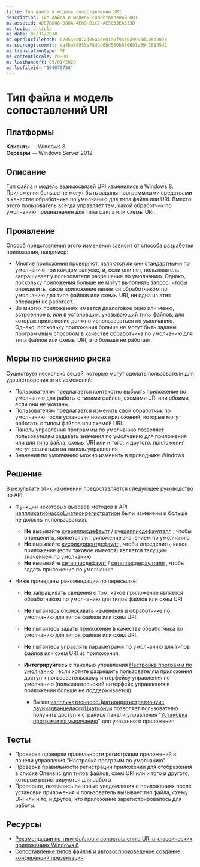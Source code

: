 ```yaml
---
title: Тип файла и модель сопоставлений URI
description: Тип файла и модель сопоставлений URI
ms.assetid: 4DE7DD08-088A-4E09-B1C7-AE9033EA533D
ms.topic: article
ms.date: 05/31/2018
ms.openlocfilehash: c78540a072405aade01a9f94503999ad105d2078
ms.sourcegitcommit: ea4baf9953a78d2d6bd530b680601e39f3884541
ms.translationtype: MT
ms.contentlocale: ru-RU
ms.lasthandoff: 09/01/2020
ms.locfileid: "104070758"
---
```

# <a name="file-type-and-uri-associations-model"></a>Тип файла и модель сопоставлений URI

## <a name="platforms"></a>Платформы

 **Клиенты** — Windows 8  
**Серверы** — Windows Server 2012  



## <a name="description"></a>Описание

Тип файла и модель взаимосвязей URI изменились в Windows 8. Приложения больше не могут быть заданы программными средствами в качестве обработчика по умолчанию для типа файла или URI. Вместо этого пользователь всегда управляет тем, какой обработчик по умолчанию предназначен для типа файла или схемы URI.

## <a name="manifestation"></a>Проявление

Способ представления этого изменения зависит от способа разработки приложения, например:

-   Многие приложения проверяют, являются ли они стандартными по умолчанию при каждом запуске, и, если они нет, пользователь запрашивает у пользователя разрешение по умолчанию. Однако, поскольку приложения больше не могут выполнять запрос, чтобы определить, какое приложение является обработчиком по умолчанию для типа файлов или схемы URI, ни одна из этих операций не работает.
-   Во многих приложениях имеется диалоговое окно или меню, встроенное в, или в установщик, указывающий типы файлов, для которых приложение должно использоваться по умолчанию. Однако, поскольку приложения больше не могут быть заданы программным способом в качестве обработчика по умолчанию для типа файлов или схемы URI, это больше не работает.

## <a name="mitigation"></a>Меры по снижению риска

Существует несколько вещей, которые могут сделать пользователи для удовлетворения этих изменений:

-   Пользователям предлагается контекстно выбрать приложение по умолчанию для работы с типами файлов, схемами URI или обоими, если они не указаны.
-   Пользователям предлагается изменить свой обработчик по умолчанию после установки новых приложений, которые могут работать с типом файлов или схемой URI.
-   Панель управления программы по умолчанию позволяет пользователям задавать значения по умолчанию для приложения или для типа файла, схемы URI или и того, и другого. приложения могут ссылаться на панель управления
-   Значения по умолчанию можно изменить в проводнике Windows

## <a name="solution"></a>Решение

В результате этих изменений предоставляется следующее руководство по API:

-   Функции некоторых вызовов методов в API [иаппликатионассоЦиатионрегистратион](/windows/win32/api/shobjidl_core/nn-shobjidl_core-iapplicationassociationregistration) были изменены и больше не должны использоваться.

    -   **Не** вызывайте [куеряпписдефаулт](/windows/win32/api/shobjidl_core/nf-shobjidl_core-iapplicationassociationregistration-queryappisdefault) / [куеряпписдефаулталл](/windows/win32/api/shobjidl_core/nf-shobjidl_core-iapplicationassociationregistration-queryappisdefaultall) , чтобы определить, является ли приложение значением по умолчанию
    -   **Не** вызывайте [куерикуррентдефаулт](/windows/win32/api/shobjidl_core/nf-shobjidl_core-iapplicationassociationregistration-querycurrentdefault) , чтобы определить, какое приложение (если таковое имеется) является текущим значением по умолчанию
    -   **Не** вызывайте [сетапписдефаулт](/windows/win32/api/shobjidl_core/nf-shobjidl_core-iapplicationassociationregistration-setappasdefault) / [сетапписдефаулталл](/windows/win32/api/shobjidl_core/nf-shobjidl_core-iapplicationassociationregistration-setappasdefaultall) , чтобы задать приложение по умолчанию

-   Ниже приведены рекомендации по пересылке:

    -   **Не** запрашивать сведения о том, какое приложение является обработчиком по умолчанию для типов файлов или схем URI

    -   **Не** пытайтесь отслеживать изменения в обработчике по умолчанию для типов файлов или схем URI.

    -   **Не** пытайтесь задать приложение в качестве обработчика по умолчанию для типов файлов или схем URI.

    -   **Не** пытайтесь управлять параметрами по умолчанию для типов файлов или схем URI из приложения.

    -   **Интегрируйтесь** с панелью управления [Настройка программ по умолчанию](../shell/default-programs.md) , если хотите разрешить пользователям приложения доступ к пользовательскому интерфейсу управления по умолчанию (пользовательский интерфейс управления в приложении больше не поддерживается).

        -   Вызов [иаппликатионассоЦиатионрегистратионуи:: лаунчадванцедассоЦиатионуи](/windows/win32/api/shobjidl/nf-shobjidl-iapplicationassociationregistrationui-launchadvancedassociationui) позволяет пользователю получить доступ к странице панели управления "[Установка программ по умолчанию](../shell/default-programs.md)" для указанного приложения

## <a name="tests"></a>Тесты

-   Проверка проверки правильности регистрации приложений в панели управления "Настройка программ по умолчанию"
-   Проверка правильности регистрации приложений для отображения в списке Опенвис для типов файлов, схем URI или и того и другого, которые регистрируются для работы
-   Проверьте, появились ли новые уведомления о приложениях после установки приложения и пользователь вызывает тип файла, схему URI или и то, и другое, что приложение зарегистрировалось для работы.

## <a name="resources"></a>Ресурсы

-   [Рекомендации по типу файлов и сопоставлению URI в классических приложениях Windows 8](/previous-versions/windows/desktop/legacy/cc144156(v=vs.85))
-   [Сопоставление типов файлов и автовоспроизведение создание конференций презентация](https://channel9.msdn.com/events/BUILD/BUILD2011/PLAT-282T)

 

 